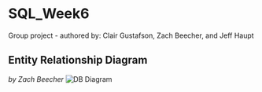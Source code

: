 # SQL_Week6
Group project - authored by: Clair Gustafson, Zach Beecher, and Jeff Haupt

## Entity Relationship Diagram
_by Zach Beecher_
![DB Diagram](https://www.dropbox.com/s/w8hormju5lz4vle/ZB_DB_Diagram.png?dl=0)

